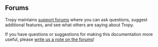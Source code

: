 ## Forums

Tropy maintains [support forums](https://forums.tropy.org/) where you can ask questions, suggest additional features, and see what others are saying about Tropy.

If you have questions or suggestions for making this documentation more useful, please [write us a note on the forums](https://forums.tropy.org/)!

